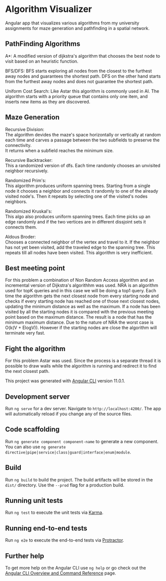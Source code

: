 # Algorithm Visualizer

Angular app that visualizes various algorithms from my university assignments for maze generation and pathfinding in a spatial network.

## PathFinding Algorithms  

A*: A modified version of dijkstra's algorithm that chooses the best node to visit based on an heuristic function.  

BFS/DFS: BFS starts exploring all nodes from the closest to the furthest away nodes and guarantees the shortest path. DFS on the other hand starts from the furthest away nodes and does not guarantee the shortest path.  

Uniform Cost Search: Like Astar this algorithm is commonly used in AI. The algorithm starts with a priority queue that contains only one item, and inserts new items as they are discovered.

## Maze Generation

Recursive Division:  
The algorithm devides the maze's space horizontally or vertically at random each time and carves a passage between the two subfields to preserve the connectivity.  
It returns when a subfield reaches the minimum size.

Recursive Backtracker:  
This a randomized version of dfs. Each time randomly chooses an unvisited neighbor recursively.

Randomized Prim's:  
This algorithm produces uniform spanning trees. Starting from a single node it chooses a neighbor and connects it randomly to one of the already visited node's. Then it repeats by selecting one of the visited's nodes neighbors.

Randomized Kruskal's:  
This algo also produces uniform spanning trees. Each time picks up an edge randomly and if the two vertices are in different dissjoint sets it connects them.

Aldous Broder:  
Chooses a connected neighbor of the vertex and travel to it. If the neighbor has not yet been visited, add the traveled edge to the spanning tree. This repeats till all nodes have been visited. This algorithm is very inefficient.

## Best meeting point  

For this problem a combination of Non Random Access algorithm and an incremental version of Dijkstra's algorithhm was used. NRA is an algorithm used for topK queries and in this case we will be doing a top1 query. Each time the algorithm gets the next closest node from every starting node and checks if every starting node has reached one of those next closest nodes, updating the minimum distance as well as the maximum. If a node has been visited by all the starting nodes it is compared with the previous meeting point based on the maximum distance. The result is a node that has the minimum maximum distance. Due to the nature of NRA the worst case is O(k(V + ElogV)). However if the starting nodes are close the algorithm will terminate very fast.

## Fight the algorithm

For this problem Astar was used. Since the process is a separate thread it is possible to draw walls while the algorithm is running and redirect it to find the next closest path.


This project was generated with [Angular CLI](https://github.com/angular/angular-cli) version 11.0.1.

## Development server

Run `ng serve` for a dev server. Navigate to `http://localhost:4200/`. The app will automatically reload if you change any of the source files.

## Code scaffolding

Run `ng generate component component-name` to generate a new component. You can also use `ng generate directive|pipe|service|class|guard|interface|enum|module`.

## Build

Run `ng build` to build the project. The build artifacts will be stored in the `dist/` directory. Use the `--prod` flag for a production build.

## Running unit tests

Run `ng test` to execute the unit tests via [Karma](https://karma-runner.github.io).

## Running end-to-end tests

Run `ng e2e` to execute the end-to-end tests via [Protractor](http://www.protractortest.org/).

## Further help

To get more help on the Angular CLI use `ng help` or go check out the [Angular CLI Overview and Command Reference](https://angular.io/cli) page.

